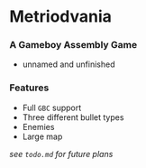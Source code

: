 # Metriodvania

### A Gameboy Assembly Game
 - unnamed and unfinished

### Features
 - Full `GBC` support
 - Three different bullet types
 - Enemies
 - Large map


*see `todo.md` for future plans*